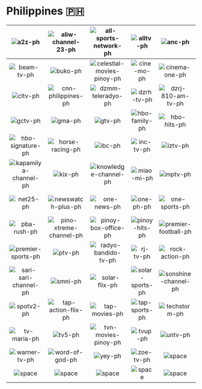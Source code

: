 # Philippines 🇵🇭

| ![a2z-ph] | ![aliw-channel-23-ph] | ![all-sports-network-ph] | ![alltv-ph] | ![anc-ph] | ![aniplus-ph] |
|:---:|:---:|:---:|:---:|:---:|:---:|
| ![beam-tv-ph] | ![buko-ph] | ![celestial-movies-pinoy-ph] | ![cine-mo-ph] | ![cinema-one-ph] | ![cinemax-ph] |
| ![cltv-ph] | ![cnn-philippines-ph] | ![dzmm-teleradyo-ph] | ![dzrh-tv-ph] | ![dzrj-810-am-tv-ph] | ![ewtn-ph] |
| ![gctv-ph] | ![gma-ph] | ![gtv-ph] | ![hbo-family-ph] | ![hbo-hits-ph] | ![hbo-ph] |
| ![hbo-signature-ph] | ![horse-racing-ph] | ![ibc-ph] | ![inc-tv-ph] | ![iztv-ph] | ![jeepney-tv-ph] |
| ![kapamilya-channel-ph] | ![kix-ph] | ![knowledge-channel-ph] | ![miao-mi-ph] | ![mptv-ph] | ![nba-tv-philippines-ph] |
| ![net25-ph] | ![newswatch-plus-ph] | ![one-news-ph] | ![one-ph-ph] | ![one-sports-ph] | ![one-sports-plus-ph] |
| ![pba-rush-ph] | ![pino-xtreme-channel-ph] | ![pinoy-box-office-ph] | ![pinoy-hits-ph] | ![premier-football-ph] | ![premier-sports-2-ph] |
| ![premier-sports-ph] | ![ptv-ph] | ![radyo-bandido-tv-ph] | ![rj-tv-ph] | ![rock-action-ph] | ![rptv-ph] |
| ![sari-sari-channel-ph] | ![smni-ph] | ![solar-flix-ph] | ![solar-sports-ph] | ![sonshine-channel-ph] | ![spotv-ph] |
| ![spotv2-ph] | ![tap-action-flix-ph] | ![tap-movies-ph] | ![tap-sports-ph] | ![techstorm-ph] | ![tmc-ph] |
| ![tv-maria-ph] | ![tv5-ph] | ![tvn-movies-pinoy-ph] | ![tvup-ph] | ![untv-ph] | ![viva-cinema-ph] |
| ![warner-tv-ph] | ![word-of-god-ph] | ![yey-ph] | ![zoe-tv-ph] | ![space] | ![space] |
| ![space]| ![space]| ![space]| ![space]| ![space]| ![space]|


[a2z-ph]:a2z-ph.png
[aliw-channel-23-ph]:aliw-channel-23-ph.png
[all-sports-network-ph]:all-sports-network-ph.png
[alltv-ph]:alltv-ph.png
[anc-ph]:anc-ph.png
[aniplus-ph]:aniplus-ph.png
[beam-tv-ph]:beam-tv-ph.png
[buko-ph]:buko-ph.png
[celestial-movies-pinoy-ph]:celestial-movies-pinoy-ph.png
[cine-mo-ph]:cine-mo-ph.png
[cinema-one-ph]:cinema-one-ph.png
[cinemax-ph]:cinemax-ph.png
[cltv-ph]:cltv-ph.png
[cnn-philippines-ph]:cnn-philippines-ph.png
[dzmm-teleradyo-ph]:dzmm-teleradyo-ph.png
[dzrh-tv-ph]:dzrh-tv-ph.png
[dzrj-810-am-tv-ph]:dzrj-810-am-tv-ph.png
[ewtn-ph]:ewtn-ph.png
[gctv-ph]:gctv-ph.png
[gma-ph]:gma-ph.png
[gtv-ph]:gtv-ph.png
[hbo-family-ph]:hbo-family-ph.png
[hbo-hits-ph]:hbo-hits-ph.png
[hbo-ph]:hbo-ph.png
[hbo-signature-ph]:hbo-signature-ph.png
[horse-racing-ph]:horse-racing-ph.png
[ibc-ph]:ibc-ph.png
[inc-tv-ph]:inc-tv-ph.png
[iztv-ph]:iztv-ph.png
[jeepney-tv-ph]:jeepney-tv-ph.png
[kapamilya-channel-ph]:kapamilya-channel-ph.png
[kix-ph]:kix-ph.png
[knowledge-channel-ph]:knowledge-channel-ph.png
[miao-mi-ph]:miao-mi-ph.png
[mptv-ph]:mptv-ph.png
[nba-tv-philippines-ph]:nba-tv-philippines-ph.png
[net25-ph]:net25-ph.png
[newswatch-plus-ph]:newswatch-plus-ph.png
[one-news-ph]:one-news-ph.png
[one-ph-ph]:one-ph-ph.png
[one-sports-ph]:one-sports-ph.png
[one-sports-plus-ph]:one-sports-plus-ph.png
[pba-rush-ph]:pba-rush-ph.png
[pino-xtreme-channel-ph]:pino-xtreme-channel-ph.png
[pinoy-box-office-ph]:pinoy-box-office-ph.png
[pinoy-hits-ph]:pinoy-hits-ph.png
[premier-football-ph]:premier-football-ph.png
[premier-sports-2-ph]:premier-sports-2-ph.png
[premier-sports-ph]:premier-sports-ph.png
[ptv-ph]:ptv-ph.png
[radyo-bandido-tv-ph]:radyo-bandido-tv-ph.png
[rj-tv-ph]:rj-tv-ph.png
[rock-action-ph]:rock-action-ph.png
[rptv-ph]:rptv-ph.png
[sari-sari-channel-ph]:sari-sari-channel-ph.png
[smni-ph]:smni-ph.png
[solar-flix-ph]:solar-flix-ph.png
[solar-sports-ph]:solar-sports-ph.png
[sonshine-channel-ph]:sonshine-channel-ph.png
[spotv-ph]:spotv-ph.png
[spotv2-ph]:spotv2-ph.png
[tap-action-flix-ph]:tap-action-flix-ph.png
[tap-movies-ph]:tap-movies-ph.png
[tap-sports-ph]:tap-sports-ph.png
[techstorm-ph]:techstorm-ph.png
[tmc-ph]:tmc-ph.png
[tv-maria-ph]:tv-maria-ph.png
[tv5-ph]:tv5-ph.png
[tvn-movies-pinoy-ph]:tvn-movies-pinoy-ph.png
[tvup-ph]:tvup-ph.png
[untv-ph]:untv-ph.png
[viva-cinema-ph]:viva-cinema-ph.png
[warner-tv-ph]:warner-tv-ph.png
[word-of-god-ph]:word-of-god-ph.png
[yey-ph]:yey-ph.png
[zoe-tv-ph]:zoe-tv-ph.png

[space]:../../misc/space-1500.png "Space"

